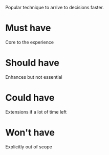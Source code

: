 
Popular technique to arrive to decisions faster.

# Must have 

Core to the experience

# Should have

Enhances but not essential

# Could have

Extensions if a lot of time left

# Won't have

Explicitly out of scope
